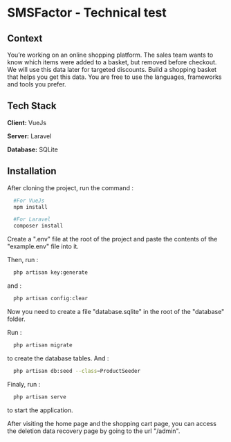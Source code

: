 
# SMSFactor - Technical test

## Context
You’re working on an online shopping platform. The sales team wants to know which items were added to a basket, but removed before checkout. We will use this data later for targeted discounts.
Build a shopping basket that helps you get this data. You are free to use the languages, frameworks and tools you prefer.



## Tech Stack

**Client:** VueJs

**Server:** Laravel

**Database:** SQLite


## Installation

After cloning the project, run the command : 

```bash
  #For VueJs
  npm install 

  #For Laravel
  composer install
```
Create a ".env" file at the root of the project and paste the contents of the "example.env" file into it.

Then, run :

```bash
  php artisan key:generate
```

and :

```bash
  php artisan config:clear
```

Now you need to create a file "database.sqlite" in the root of the "database" folder.


Run :

```bash
  php artisan migrate
```
to create the database tables. And :

```bash
  php artisan db:seed --class=ProductSeeder
```

Finaly, run :

```bash
  php artisan serve
```

to start the application.

After visiting the home page and the shopping cart page, you can access the deletion data recovery page by going to the url "/admin".
